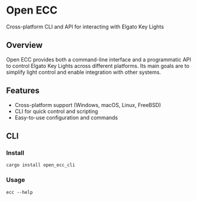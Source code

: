 # Open ECC

Cross-platform CLI and API for interacting with Elgato Key Lights

## Overview

Open ECC provides both a command-line interface and a programmatic API to control Elgato Key Lights across different platforms. Its main goals are to simplify light control and enable integration with other systems.

## Features

- Cross-platform support (Windows, macOS, Linux, FreeBSD)
- CLI for quick control and scripting
- Easy-to-use configuration and commands

## CLI

### Install

`cargo install open_ecc_cli`

### Usage

`ecc --help`
